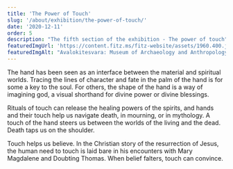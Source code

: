 ```yaml
---
title: 'The Power of Touch'
slug: '/about/exhibition/the-power-of-touch/'
date: '2020-12-11'
order: 5
description: "The fifth section of the exhibition - The power of touch"
featuredImgUrl: 'https://content.fitz.ms/fitz-website/assets/1960.400.jpg?key=directus-medium-crop'
featuredImgAlt: "Avalokitesvara: Museum of Archaeology and Anthropology, Cambridge"
---
```

The hand has been seen as an interface between the material and spiritual worlds. Tracing the lines of character and fate in the palm of the hand is for some a key to the soul. For others, the shape of the hand is a way of imagining god, a visual shorthand for divine power or divine blessings.

Rituals of touch can release the healing powers of the spirits, and hands and their touch help us navigate death, in mourning, or in mythology. A touch of the hand steers us between the worlds of the living and the dead. Death taps us on the shoulder.

Touch helps us believe. In the Christian story of the resurrection of Jesus, the human need to touch is laid bare in his encounters with Mary Magdalene and Doubting Thomas. When belief falters, touch can convince.
